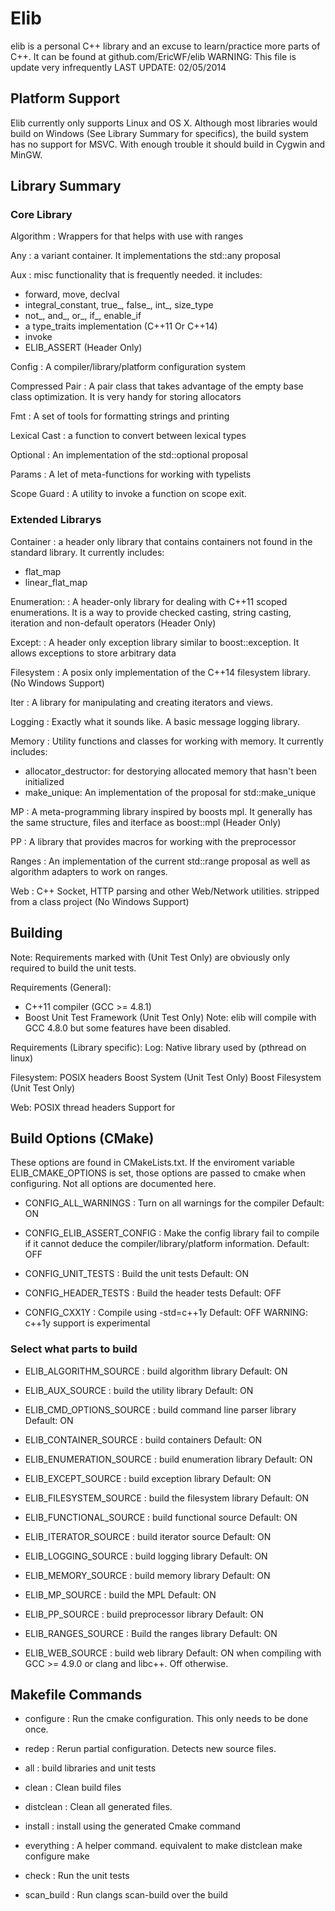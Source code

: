 # Elib

elib is a personal C\+\+ library and an excuse to learn/practice more parts of C\+\+.
It can be found at github.com/EricWF/elib
WARNING: This file is update very infrequently
LAST UPDATE: 02/05/2014

## Platform Support
Elib currently only supports Linux and OS X. Although most libraries would
build on Windows (See Library Summary for specifics), the build system has
no support for MSVC. With enough trouble it should build in Cygwin and MinGW.

## Library Summary

### Core Library

Algorithm
: Wrappers for <algorithm> that helps with use with ranges

Any
: a variant container. It implementations the std::any proposal

Aux
: misc functionality that is frequently needed.
  it includes:
  * forward, move, declval
  * integral_constant, true_, false_, int_, size_type
  * not_, and_, or_, if_, enable_if
  * a type_traits implementation (C++11 Or C++14)
  * invoke
  * ELIB_ASSERT
  (Header Only)

Config
: A compiler/library/platform configuration system

Compressed Pair
: A pair class that takes advantage of the empty base class optimization.
  It is very handy for storing allocators

Fmt
: A set of tools for formatting strings and printing

Lexical Cast
: a function to convert between lexical types

Optional
: An implementation of the std::optional proposal

Params
: A let of meta-functions for working with typelists

Scope Guard
: A utility to invoke a function on scope exit.



### Extended Librarys

Container
: a header only library that contains containers not found in the standard library.
  It currently includes:
  * flat_map
  * linear_flat_map

Enumeration:
: A header-only library for dealing with C++11 scoped enumerations.
  It is a way to provide checked casting, string casting, iteration
  and non-default operators
  (Header Only)

Except:
: A header only exception library similar to boost::exception. It allows
  exceptions to store arbitrary data

Filesystem
: A posix only implementation of the C++14 filesystem library.
  (No Windows Support)

Iter
: A library for manipulating and creating iterators and views.

Logging
: Exactly what it sounds like. A basic message logging library.

Memory
: Utility functions and classes for working with memory. It currently includes:
  * allocator_destructor: for destorying allocated memory that hasn't been initialized
  * make_unique: An implementation of the proposal for std::make_unique

MP
: A meta-programming library inspired by boosts mpl. It generally
  has the same structure, files and iterface as boost::mpl
  (Header Only)

PP
: A library that provides macros for working with the preprocessor

Ranges
: An implementation of the current std::range proposal as well as
  algorithm adapters to work on ranges.

Web
: C++ Socket, HTTP parsing and other Web/Network utilities.
  stripped from a class project
  (No Windows Support)


## Building

Note: Requirements marked with (Unit Test Only) are obviously only required
  to build the unit tests. 

Requirements (General):
  * C++11 compiler (GCC >= 4.8.1)
  * Boost Unit Test Framework (Unit Test Only)
  Note: elib will compile with GCC 4.8.0 but some features have been disabled.

Requirements (Library specific):
  Log:
    Native library used by <mutex> (pthread on linux)

  Filesystem:
    POSIX headers
    Boost System (Unit Test Only)
    Boost Filesystem (Unit Test Only)

  Web:
    POSIX thread headers
    Support for <regex>


## Build Options (CMake)
  These options are found in CMakeLists.txt. If the enviroment variable
  ELIB_CMAKE_OPTIONS is set, those options are passed to cmake when configuring.
  Not all options are documented here. 

  * CONFIG_ALL_WARNINGS 
: Turn on all warnings for the compiler
  Default: ON

  * CONFIG_ELIB_ASSERT_CONFIG
: Make the config library fail to compile if it cannot deduce the
  compiler/library/platform information.
  Default: OFF

  * CONFIG_UNIT_TESTS
: Build the unit tests
  Default: ON

  * CONFIG_HEADER_TESTS
: Build the header tests
  Default: OFF

  * CONFIG_CXX1Y
: Compile using -std=c++1y
  Default: OFF
  WARNING: c++1y support is experimental
  
### Select what parts to build
  

  * ELIB_ALGORITHM_SOURCE
: build algorithm library
  Default: ON

  * ELIB_AUX_SOURCE
: build the utility library
  Default: ON

  * ELIB_CMD_OPTIONS_SOURCE
: build command line parser library
  Default: ON

  * ELIB_CONTAINER_SOURCE
: build containers
  Default: ON

  * ELIB_ENUMERATION_SOURCE
: build enumeration library
  Default: ON

  * ELIB_EXCEPT_SOURCE
: build exception library
  Default: ON

  * ELIB_FILESYSTEM_SOURCE
: build the filesystem library
  Default: ON 

  * ELIB_FUNCTIONAL_SOURCE
: build functional source
  Default: ON

  * ELIB_ITERATOR_SOURCE
: build iterator source
  Default: ON

  * ELIB_LOGGING_SOURCE
: build logging library
  Default: ON

  * ELIB_MEMORY_SOURCE
: build memory library
  Default: ON

  * ELIB_MP_SOURCE
: build the MPL
  Default: ON

  * ELIB_PP_SOURCE
: build preprocessor library
  Default: ON

  * ELIB_RANGES_SOURCE
: Build the ranges library
  Default: ON

  * ELIB_WEB_SOURCE
: build web library
  Default: ON when compiling with GCC >= 4.9.0 or clang and libc++. Off otherwise. 
    
## Makefile Commands

  * configure
: Run the cmake configuration.
  This only needs to be done once.

  * redep
: Rerun partial configuration. Detects new source files.

  * all 
: build libraries and unit tests

  * clean
: Clean build files

  * distclean
: Clean all generated files.

  * install
: install using the generated Cmake command

  * everything
: A helper command. equivalent to
    make distclean
    make configure
    make 

  * check
: Run the unit tests

  * scan_build
: Run clangs scan-build over the build

